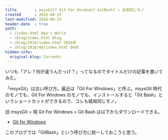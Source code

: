```yaml
---
title        : msysGit? Git For Windows? GitBash? → 全部同じモノ
created      : 2016-04-23
last-modified: 2016-04-23
header-date  : true
path:
  - /index.html Neo's World
  - /blog/index.html Blog
  - /blog/2016/index.html 2016年
  - /blog/2016/04/index.html 04月
hidden-info:
  original-blog: Corredor
---
```


いつも「アレ？何が違うんだっけ？」ってなるのでタイトルだけの記事を書いてみた。

「msysGit」は古い呼び方。最近は「Git For Windows」と呼ぶ。msysGit 時代のモノでも、Git For Windows のモノでも、インストールすると「Git Bash」というショートカットができるので、コレも結局同じモノ。

旧 msysGit = 現 Git For Windows = Git Bash は以下からダウンロードできる。

- [Git for Windows](https://git-for-windows.github.io/)

このブログでは「GitBash」という呼び方に統一しておこうと思う。
